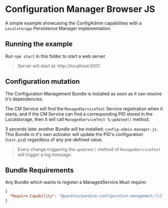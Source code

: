 # Configuration Manager Browser JS

A simple example showcasing the ConfigAdmin capabilities with a `Localstorage` Persistence Manager implementation.

## Running the example
Run `npm start` in this folder to start a web server

> Server will start at: http://localhost:5001

## Configuration mutation

The Configuration Management Bundle is installed as soon as it can resolve it's dependencies.

The CM Service will find the `ManagedServiceTest` Service registration when it starts, and if the CM Service can find
a corresponding PID stored in the Localstorage, then it will call `ManagedServiceTest` 's `updated()` method.

3 seconds later another Bundle will be installed: `config-admin-manager.js`. This Bundle in it's own activator will
update the PID's configuration (`test.pid`) regardless of any pre-defined value.

> Every change triggering the `updated()` method of `ManagedServiceTest` will trigger a log message.

## Bundle Requirements

Any Bundle which wants to register a ManagedService Must require:

```json
{
  "Require-Capability": "@pandino/pandino-configuration-management;filter:=(objectClass=\"@pandino/pandino-configuration-management/ManagedService\")"
}
```

